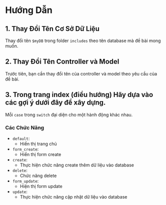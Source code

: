 # Hướng Dẫn

## 1. Thay Đổi Tên Cơ Sở Dữ Liệu

Thay đổi tên `$myDB` trong folder `includes` theo tên database mà đề bài mong muốn.

## 2. Thay Đổi Tên Controller và Model

Trước tiên, bạn cần thay đổi tên của controller và model theo yêu cầu của đề bài.

## 3. Trong trang index (điều hướng) Hãy dựa vào các gợi ý dưới đây để xây dựng.

Mỗi `case` trong `switch` đại diện cho một hành động khác nhau.

### Các Chức Năng

- `default`:
  - Hiển thị trang chủ
- `form_create`:
  - Hiển thị form create
- `create`:
  - Thực hiện chức năng create thêm dữ liệu vào database
- `delete`:
  - Chức năng delete
- `form_update`:
  - Hiện thị form update
- `update`:
  - Thực hiện chức năng cập nhật dữ liệu vào database